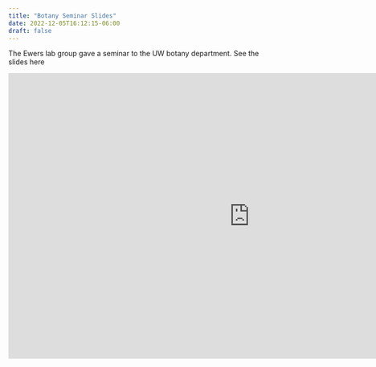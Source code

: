 ```yaml
---
title: "Botany Seminar Slides"
date: 2022-12-05T16:12:15-06:00
draft: false
---
```


The Ewers lab group gave a seminar to the UW botany department. See the slides here

<iframe src="https://docs.google.com/presentation/d/e/2PACX-1vRIBV4FT_3SL76EbRySSSoOl47H4B93ZurusbV0CmqjLhavdz6Joao5GaUWvHh-3l6uqFGW2W0Fkf9l/embed?start=false&loop=false&delayms=5000" frameborder="0" width="960" height="569" allowfullscreen="true" mozallowfullscreen="true" webkitallowfullscreen="true"></iframe>